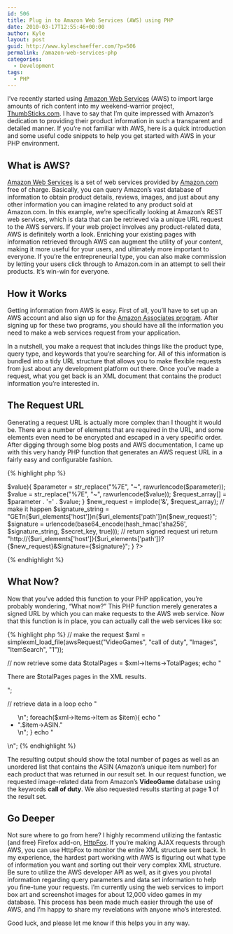 ```yaml
---
id: 506
title: Plug in to Amazon Web Services (AWS) using PHP
date: 2010-03-17T12:55:46+00:00
author: Kyle
layout: post
guid: http://www.kyleschaeffer.com/?p=506
permalink: /amazon-web-services-php
categories:
  - Development
tags:
  - PHP
---
```

I’ve recently started using [Amazon Web Services](http://aws.amazon.com/) (AWS) to import large amounts of rich content into my weekend-warrior project, [ThumbSticks.com](http://thumbsticks.com). I have to say that I’m quite impressed with Amazon’s dedication to providing their product information in such a transparent and detailed manner. If you’re not familiar with AWS, here is a quick introduction and some useful code snippets to help you get started with AWS in your PHP environment.

## What is AWS?

[Amazon Web Services](http://aws.amazon.com/) is a set of web services provided by [Amazon.com](http://www.amazon.com) free of charge. Basically, you can query Amazon’s vast database of information to obtain product details, reviews, images, and just about any other information you can imagine related to any product sold at Amazon.com. In this example, we’re specifically looking at Amazon’s REST web services, which is data that can be retrieved via a unique URL request to the AWS servers. If your web project involves any product-related data, AWS is definitely worth a look. Enriching your existing pages with information retrieved through AWS can augment the utility of your content, making it more useful for your users, and ultimately more important to everyone. If you’re the entrepreneurial type, you can also make commission by letting your users click through to Amazon.com in an attempt to sell their products. It’s win-win for everyone.

## How it Works

Getting information from AWS is easy. First of all, you’ll have to set up an AWS account and also sign up for the [Amazon Associates program](https://affiliate-program.amazon.com/). After signing up for these two programs, you should have all the information you need to make a web services request from your application.

In a nutshell, you make a request that includes things like the product type, query type, and keywords that you’re searching for. All of this information is bundled into a tidy URL structure that allows you to make flexible requests from just about any development platform out there. Once you’ve made a request, what you get back is an XML document that contains the product information you’re interested in.

## The Request URL

Generating a request URL is actually more complex than I thought it would be. There are a number of elements that are required in the URL, and some elements even need to be encrypted and escaped in a very specific order. After digging through some blog posts and AWS documentation, I came up with this very handy PHP function that generates an AWS request URL in a fairly easy and configurable fashion.

{% highlight php %}
<?
function awsRequest($searchIndex, $keywords, $responseGroup = false, $operation = "ItemSearch", $pageNumber = 1){
  $service_url = "http://ecs.amazonaws.com/onca/xml?Service=AWSECommerceService";
  $associate_tag = "your-associate-tag";
  $secret_key = "YOUR_SECRET_KEY";
  $access_key = "YOUR_ACCESS_KEY";

  // build initial request uri
  $request = "$service_url&Operation=$operation&AssociateTag=$associate_tag&SearchIndex=$searchIndex&Keywords=".urlencode($keywords)."&ItemPage=$pageNumber";

  // parse request into params
  $uri_elements = parse_url($request);
  $request = $uri_elements['query'];
  parse_str($request, $parameters);

  // add new params
  $parameters['Timestamp'] = gmdate("Y-m-dTH:i:sZ");
  $parameters['Version'] = $version;
  $parameters['AWSAccessKeyId'] = $access_key;
  if($responseGroup){
    $parameters['ResponseGroup'] = $responseGroup;
  }
  ksort($parameters);

  // encode params and values
  foreach($parameters as $parameter => $value){
    $parameter = str_replace("%7E", "~", rawurlencode($parameter));
    $value = str_replace("%7E", "~", rawurlencode($value));
    $request_array[] = $parameter . '=' . $value;
  }
  $new_request = implode('&', $request_array);

  // make it happen
  $signature_string = "GETn{$uri_elements['host']}n{$uri_elements['path']}n{$new_request}";
  $signature = urlencode(base64_encode(hash_hmac('sha256', $signature_string, $secret_key, true)));

  // return signed request uri
  return "http://{$uri_elements['host']}{$uri_elements['path']}?{$new_request}&Signature={$signature}";
}
?>
{% endhighlight %}

## What Now?

Now that you’ve added this function to your PHP application, you’re probably wondering, “What now?” This PHP function merely generates a signed URL by which you can make requests to the AWS web service. Now that this function is in place, you can actually call the web services like so:

{% highlight php %}
// make the request
$xml = simplexml_load_file(awsRequest("VideoGames", "call of duty", "Images", "ItemSearch", "1"));

// now retrieve some data
$totalPages = $xml->Items->TotalPages;
echo "<p>There are $totalPages pages in the XML results.</p>";

// retrieve data in a loop
echo "<ul>\n";
foreach($xml->Items->Item as $item){
  echo "<li>".$item->ASIN."</li>\n";
}
echo "</ul>\n";
{% endhighlight %}

The resulting output should show the total number of pages as well as an unordered list that contains the ASIN (Amazon’s unique item number) for each product that was returned in our result set. In our request function, we requested image-related data from Amazon’s **VideoGame** database using the keywords **call of duty**. We also requested results starting at page **1** of the result set.

## Go Deeper

Not sure where to go from here? I highly recommend utilizing the fantastic (and free) Firefox add-on, [HttpFox](https://addons.mozilla.org/en-US/firefox/addon/6647). If you’re making AJAX requests through AWS, you can use HttpFox to monitor the entire XML structure sent back. In my experience, the hardest part working with AWS is figuring out what type of information you want and sorting out their very complex XML structure. Be sure to utilize the AWS developer API as well, as it gives you pivotal information regarding query parameters and data set information to help you fine-tune your requests. I’m currently using the web services to import box art and screenshot images for about 12,000 video games in my database. This process has been made much easier through the use of AWS, and I’m happy to share my revelations with anyone who’s interested.

Good luck, and please let me know if this helps you in any way.
